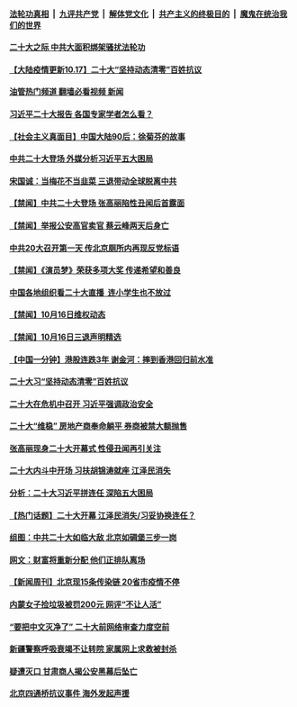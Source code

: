 ####  [法轮功真相](../../../../basic/blob/master/README.md?t=10170931) &nbsp;|&nbsp; [九评共产党](../../../../9ping.md/blob/master/README.md?t=10170931) &nbsp;|&nbsp; [解体党文化](../../../../jtdwh.md/blob/master/README.md?t=10170931)  &nbsp;|&nbsp; [共产主义的终极目的](../../../../gczydzjmd.md/blob/master/README.md?t=10170931) &nbsp;|&nbsp; [魔鬼在统治我们的世界](../../../../mgztzwmdsj.md/blob/master/README.md?t=10170931) 

#### [二十大之际 中共大面积绑架骚扰法轮功](../pages/prog204/a103553089.md?t=10170931) 

#### [【大陆疫情更新10.17】二十大“坚持动态清零”百姓抗议](../pages/prog204/a103543040.md?t=10170931) 

#### [油管热门频道 翻墙必看视频 新闻](http://209.250.226.216:81/youtube.html?10170931)

#### [习近平二十大报告 各国专家学者怎么看？](../pages/prog204/a103553021.md?t=10170931) 

#### [【社会主义真面目】中国大陆90后：徐菊芬的故事](../pages/prog204/a103553034.md?t=10170931) 

#### [中共二十大登场 外媒分析习近平五大困局](../pages/prog204/a103553030.md?t=10170931) 

#### [宋国诚：当梅花不当韭菜 三退带动全球脱离中共](../pages/prog204/a103552991.md?t=10170931) 

#### [【禁闻】中共二十大登场 张高丽陷性丑闻后首露面](../pages/prog204/a103552915.md?t=10170931) 

#### [【禁闻】举报公安高官卖官 蔡云峰两天后身亡](../pages/prog204/a103552920.md?t=10170931) 

#### [中共20大召开第一天 传北京厕所内再现反党标语](../pages/prog204/a103552933.md?t=10170931) 

#### [【禁闻】《演员梦》荣获多项大奖 传递希望和善良](../pages/prog204/a103552935.md?t=10170931) 

#### [中国各地组织看二十大直播  连小学生也不放过](../pages/prog204/a103552922.md?t=10170931) 

#### [【禁闻】10月16日维权动态](../pages/prog204/a103552938.md?t=10170931) 


#### [【禁闻】10月16日三退声明精选](../pages/prog204/a103552913.md?t=10170931) 

#### [【中国一分钟】港股连跌3年 谢金河：摔到香港回归前水准](../pages/prog204/a103552868.md?t=10170931) 

#### [二十大习“坚持动态清零”百姓抗议](../pages/prog204/a103552878.md?t=10170931) 

#### [二十大在危机中召开 习近平强调政治安全](../pages/prog204/a103552872.md?t=10170931) 

#### [二十大“维稳” 房地产商奉命躺平 券商被禁大额抛售](../pages/prog204/a103552862.md?t=10170931) 

#### [张高丽现身二十大开幕式 性侵丑闻再引关注](../pages/prog204/a103552820.md?t=10170931) 

#### [二十大内斗中开场 习扶胡锦涛就座 江泽民消失](../pages/prog204/a103552745.md?t=10170931) 

#### [分析：二十大习近平拼连任 深陷五大困局](../pages/prog204/a103552700.md?t=10170931) 

#### [【热门话题】二十大开幕 江泽民消失/习妥协换连任？](../pages/prog204/a103552738.md?t=10170931) 

#### [组图：中共二十大如临大敌 北京如碉堡三步一岗](../pages/prog204/a103552645.md?t=10170931) 

#### [网文：财富将重新分配 他们正排队离场](../pages/prog204/a103552494.md?t=10170931) 

#### [【新闻周刊】北京现15条传染链 20省市疫情不停](../pages/prog204/a103552484.md?t=10170931) 

#### [内蒙女子捡垃圾被罚200元 网评“不让人活”](../pages/prog204/a103552368.md?t=10170931) 

#### [“要把中文灭净了” 二十大前网络审查力度空前](../pages/prog204/a103552345.md?t=10170931) 

#### [新疆警察呼吸衰竭不让转院 家属网上求救被封杀](../pages/prog204/a103552318.md?t=10170931) 

#### [疑遭灭口 甘肃商人揭公安黑幕后坠亡](../pages/prog204/a103552274.md?t=10170931) 

#### [北京四通桥抗议事件 海外发起声援](../pages/prog204/a103552270.md?t=10170931) 

<img src='http://gfw-breaker.win/goodnews/indexes/prog204.md' width='0px' height='0px'/>
